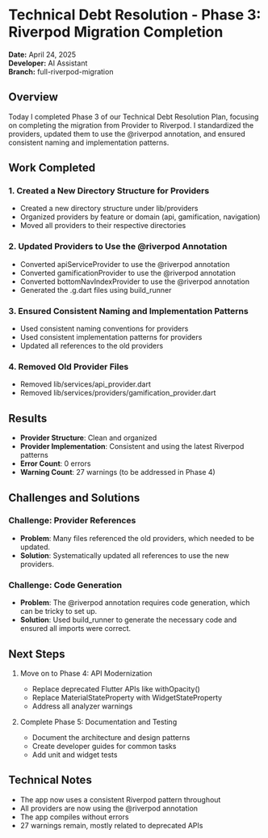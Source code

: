 # Technical Debt Resolution - Phase 3: Riverpod Migration Completion

**Date:** April 24, 2025  
**Developer:** AI Assistant  
**Branch:** full-riverpod-migration  

## Overview

Today I completed Phase 3 of our Technical Debt Resolution Plan, focusing on completing the migration from Provider to Riverpod. I standardized the providers, updated them to use the @riverpod annotation, and ensured consistent naming and implementation patterns.

## Work Completed

### 1. Created a New Directory Structure for Providers

- Created a new directory structure under lib/providers
- Organized providers by feature or domain (api, gamification, navigation)
- Moved all providers to their respective directories

### 2. Updated Providers to Use the @riverpod Annotation

- Converted apiServiceProvider to use the @riverpod annotation
- Converted gamificationProvider to use the @riverpod annotation
- Converted bottomNavIndexProvider to use the @riverpod annotation
- Generated the .g.dart files using build_runner

### 3. Ensured Consistent Naming and Implementation Patterns

- Used consistent naming conventions for providers
- Used consistent implementation patterns for providers
- Updated all references to the old providers

### 4. Removed Old Provider Files

- Removed lib/services/api_provider.dart
- Removed lib/services/providers/gamification_provider.dart

## Results

- **Provider Structure**: Clean and organized
- **Provider Implementation**: Consistent and using the latest Riverpod patterns
- **Error Count**: 0 errors
- **Warning Count**: 27 warnings (to be addressed in Phase 4)

## Challenges and Solutions

### Challenge: Provider References
- **Problem**: Many files referenced the old providers, which needed to be updated.
- **Solution**: Systematically updated all references to use the new providers.

### Challenge: Code Generation
- **Problem**: The @riverpod annotation requires code generation, which can be tricky to set up.
- **Solution**: Used build_runner to generate the necessary code and ensured all imports were correct.

## Next Steps

1. Move on to Phase 4: API Modernization
   - Replace deprecated Flutter APIs like withOpacity()
   - Replace MaterialStateProperty with WidgetStateProperty
   - Address all analyzer warnings

2. Complete Phase 5: Documentation and Testing
   - Document the architecture and design patterns
   - Create developer guides for common tasks
   - Add unit and widget tests

## Technical Notes

- The app now uses a consistent Riverpod pattern throughout
- All providers are now using the @riverpod annotation
- The app compiles without errors
- 27 warnings remain, mostly related to deprecated APIs
